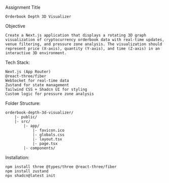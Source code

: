 Assignment Title 
    
    Orderbook Depth 3D Visualizer

Objective

    Create a Next.js application that displays a rotating 3D graph visualization of cryptocurrency orderbook data with real-time updates, venue filtering, and pressure zone analysis. The visualization should represent price (X-axis), quantity (Y-axis), and time (Z-axis) in an interactive 3D environment.

Tech Stack:

    Next.js (App Router)
    @react-three/fiber
    WebSocket for real-time data
    Zustand for state management
    Tailwind CSS + Shadcn UI for styling
    Custom logic for pressure zone analysis

Folder Structure:

    orderbook-depth-3d-visualizer/
        |- public/
        |- src/
            |- app/
                |- favicon.ico
                |- globals.css
                |- layout.tsx
                |- page.tsx
            |- components/

Installation:

    npm install three @types/three @react-three/fiber
    npm install zustand
    npx shadcn@latest init